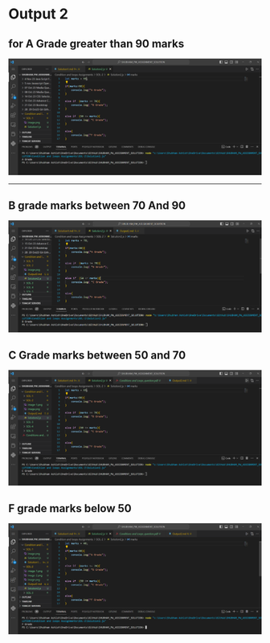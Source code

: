 # Output 2
## for A Grade greater than 90 marks
![Alt text](image.png)

<hr>

## B grade marks between 70 And 90
![Alt text](image-1.png)

## C Grade marks between 50 and 70
![Alt text](image-2.png)


## F grade marks below 50
![Alt text](image-3.png)

